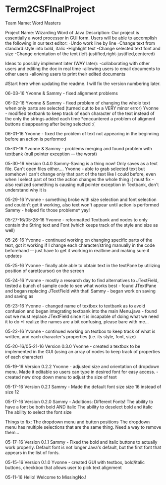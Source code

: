 # Term2CSFInalProject

Team Name: Word Masters

Project Name: Wizarding Word of Java
Description: Our project is essentially a word processor in GUI form. Users will be able to accomplish the following in our text editor:
  -Undo work line by line
  -Change text from standard style into bold, italic
  -Highlight text
  -Change selected text font and size
  -Change orientation of the text (left-justified,right-justified,centered)

Ideas to possibly implement later (WAY later):
-collaborating with other users and editing the doc in real time
-allowing users to email documents to other users
-allowing users to print their edited documents

#Start here when updating the readme. I will fix the version numbering later.

06-03-16
Yvonne & Sammy - fixed alignment problems

06-02-16
Yvonne & Sammy - fixed problem of changing the whole text when only parts are selected (turned out to be a VERY minor error)
Yvonne - modified textbank to keep track of each character of the text instead of the only the strings added each time
*encountered a problem of aligment buttons disappearing after being selected :(

06-01-16
Yvonne - fixed the problem of text not appearing in the beginning before an action is performed

05-31-16
Yvonne & Sammy - problems merging and found problem with textbank (null pointer exception -- the worst)

05-30-16
Version 0.4.0
Sammy-Saving is a thing now!
Only saves as a text file. Can't open files either....
Yvonne - able to grab selected text but somehow I can't change only that part of the text like I could before, even when I select part of text the action changes the whole thing :(  must fix
       - also realized something is causing null pointer exception in Textbank, don't understand why it is

05-29-16
Yvonne - something broke with size selection and font selection and couldn't get it working, also text won't appear until action is performed
Sammy - helped fix those problems^ yay!


05-27-16/05-28-16
Yvonne - reformatted Textbank and nodes to only contain the String text and Font (which keeps track of the style and size as well)

05-26-16
Yvonne - continued working on changing specific parts of the text, got it working if I change each character/string manually in the code beforehand -- just have to get it working in realtime and making sure it updates

05-25-16
Yvonne - finally able able to obtain text in the textPane by utilizing position of caret(cursor) on the screen

05-24-16
Yvonne - mostly a research day to find alternatives to JTextField, tested a bunch of sample code to see what works best
       - found JTextPane and began replacing JTextField with that!
Sammy - began work on saving and saving as

05-23-16
Yvonne - changed name of textbox to textbank as to avoid confusion and began integrating textbank into the main Menu.java
       - found out we must replace JTextField since it is incapable of doing what we need it to do
*I realize the names are a bit confusing, please bare with me...

05-22-16
Yvonne - continued working on textbox to keep track of what is written, and each character's properties (i.e. its style, font, size)

05-20-16/05-21-16
Version 0.3.0
Yvonne - created a textbox to be implemented in the GUI (using an array of nodes to keep track of properties of each character)

05-19-16
Version 0.2.2
Yvonne - adjusted size and orientation of dropdown menu. Made it editable so users can type in desired font for easy access.
       - created new drop down menu to adjust the size of text

05-17-16
Version 0.2.1
Sammy - Made the default font size size 16 instead of size 12

05-17-16
Version 0.2.0
Sammy - Additions:
Different Fonts!
The ability to have a font be both bold AND italic
The ability to deselect bold and italic
The ability to select the font size

Things to fix:
The dropdown menu and button positions
The dropdown menu has multiple selections that are the same thing. Need a way to remove them...

05-17-16
Version 0.1.1
Sammy - Fixed the bold and italic buttons to actually work properly. Default font is not longer Java's default, but the first font that appears in the list of fonts.

05-15-16
Version 0.1.0
Yvonne - created GUI with textbox, bold/italic buttons, checkbox that allows user to pick text alignment

05-11-16
Hello! Welcome to MissingNo.!
